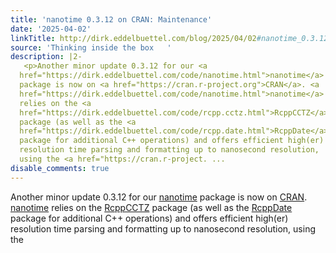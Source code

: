 ```yaml
---
title: 'nanotime 0.3.12 on CRAN: Maintenance'
date: '2025-04-02'
linkTitle: http://dirk.eddelbuettel.com/blog/2025/04/02#nanotime_0.3.12
source: 'Thinking inside the box   '
description: |2-
   <p>Another minor update 0.3.12 for our <a
  href="https://dirk.eddelbuettel.com/code/nanotime.html">nanotime</a>
  package is now on <a href="https://cran.r-project.org">CRAN</a>. <a
  href="https://dirk.eddelbuettel.com/code/nanotime.html">nanotime</a>
  relies on the <a
  href="https://dirk.eddelbuettel.com/code/rcpp.cctz.html">RcppCCTZ</a>
  package (as well as the <a
  href="https://dirk.eddelbuettel.com/code/rcpp.date.html">RcppDate</a>
  package for additional C++ operations) and offers efficient high(er)
  resolution time parsing and formatting up to nanosecond resolution,
  using the <a href="https://cran.r-project. ...
disable_comments: true
---
```

 <p>Another minor update 0.3.12 for our <a
href="https://dirk.eddelbuettel.com/code/nanotime.html">nanotime</a>
package is now on <a href="https://cran.r-project.org">CRAN</a>. <a
href="https://dirk.eddelbuettel.com/code/nanotime.html">nanotime</a>
relies on the <a
href="https://dirk.eddelbuettel.com/code/rcpp.cctz.html">RcppCCTZ</a>
package (as well as the <a
href="https://dirk.eddelbuettel.com/code/rcpp.date.html">RcppDate</a>
package for additional C++ operations) and offers efficient high(er)
resolution time parsing and formatting up to nanosecond resolution,
using the <a href="https://cran.r-project. ...